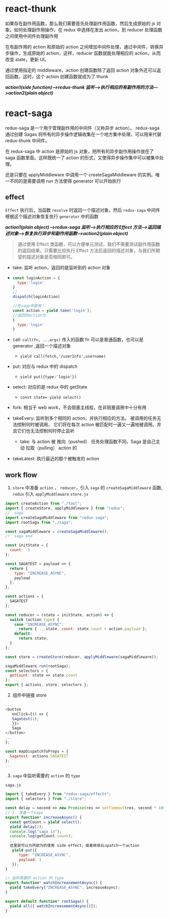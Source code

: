 # react-thunk

如果存在副作用函数，那么我们需要首先处理副作用函数，然后生成原始的 js 对象。如何处理副作用操作，在 redux 中选择在发出 action，到 reducer 处理函数之间使用中间件处理副作用

在有副作用的 action 和原始的 action 之间增加中间件处理，通过中间件，转换异步操作，生成原始的 action，这样，reducer 函数就能处理相应的 action，从而改变 state，更新 UI。

通过使用指定的 middleware，action 创建函数除了返回 action 对象外还可以返回函数。这时，这个 action 创建函数就成为了 thunk

**_action1(side function)—>redux-thunk 监听—>执行相应的有副作用的方法—>action2(plain object)_**

# react-saga

redux-saga 是一个用于管理副作用的中间件（又称异步 action）。 redux-saga 通过创建 Sagas 将所有的异步操作逻辑收集在一个地方集中处理，可以用来代替 redux-thunk 中间件。

在 redux-saga 中 action 是原始的 js 对象，把所有的异步副作用操作放在了 saga 函数里面。这样既统一了 action 的形式，又使得异步操作集中可以被集中处理。

还是只要在 applyMiddleware 中调用一个 createSagaMiddleware 的实例。唯一不同的是需要调用 run 方法使得 generator 可以开始执行

## effect

`Effect` 执行后，当函数 `resolve` 时返回一个描述对象，然后 `redux-saga` 中间件根据这个描述对象恢复执行 `generator` 中的函数

**_action1(plain object)——>redux-saga 监听—>执行相应的 Effect 方法——>返回描述对象—>恢复执行异步和副作用函数—>action2(plain object)_**

> 通过使用 Effect 类函数，可以方便单元测试，我们不需要测试副作用函数的返回结果。只需要比较执行 Effect 方法后返回的描述对象，与我们所期望的描述对象是否相同即可。

- take: 监听 action，返回的是监听到的 action 对象
- ```javascript
  const loginAction = {
    type:'login'
  }
  //
  dispatch(loginAction)

  //在saga中使用：
  const action = yield take('login');
  //返回的action为：
  {
    type:'login'
  } 
  ```

- call: `call(fn, ...args)` 传入的函数 fn 可以是普通函数，也可以是 generator ,返回一个描述对象
  - `yield call(fetch,'/userInfo',username)`
- put: 对应与 redux 中的 dispatch
  - `yield put({type:'login'})`
- select: 对应的是 redux 中的 getState
  - `const state= yield select()`
- fork: 相当于 web work，不会阻塞主线程，在非阻塞调用中十分有用
- takeEvery: 监听到多个相同的 action，并执行相应的方法。 被调用的任务无法控制何时被调用， 它们将在每次 action 被匹配时一遍又一遍地被调用。并且它们也无法控制何时停止监听
  - take: 与 action 被 推向（pushed） 任务处理函数不同，Saga 是自己主动 拉取（pulling） action 的
- takeLatest: 执行最近的那个被触发的 action

## work flow

1. `store` 中准备 `action` ， `reducer`，引入 `saga` 的 `createSagaMiddleware` 函数, `redux` 引入 `applyMiddleware`
   `store.js`

```javascript
import createAction from "./tool";
import { createStore, applyMiddleware } from "redux";
//  saga
import createSagaMiddleware from "redux-saga";
import rootSaga from "./saga";

const sagaMiddleware = createSagaMiddleware();
//  saga end

const initState = {
  count: -1
};

const SAGATEST = payload => {
  return {
    type: "INCREASE_ASYNC",
    payload
  };
};

const actions = {
  SAGATEST
};

const reducer = (state = initState, action) => {
  switch (action.type) {
    case "INCREASE_ASYNC":
      return { ...state, count: state.count + action.payload };
    default:
      return state;
  }
};

const store = createStore(reducer, applyMiddleware(sagaMiddleware));

sagaMiddleware.run(rootSaga);
const selectors = {
  getCount: state => state.count
};
export { actions, store, selectors };
```

2. 组件中链接 store

```javascript
...
<button
   onClick={() => {
   Sagatest(1);
   }}>
   Saga
</button>
...
};

const mapDispatchToProps = {
  Sagatest: actions.SAGATEST
};
...
```

3. `saga` 中监听需要的 `action` 的 `type`

`saga.js`

```javascript
import { takeEvery } from "redux-saga/effects";
import { selectors } from "./store";

const delay = second => new Promise(res => setTimeout(res, second * 1000));
// 1. 准备一个saga
export function* increaseAsync() {
  const getCount = yield select();
  yield delay(1);
  console.log("saga in");
  console.log(getCount.count);
  ...
  这里就可以为所欲为的使用 side-effect，或者继续dispatch一个action
   yield put({
      type: "INCREASE_ASYNC",
      payload: 1
   });
}

// 监听需要的 action 的 type
export function* watchIncreasementAsync() {
  yield takeEvery("INCREASE_ASYNC", increaseAsync);
}

export default function* rootSaga() {
  yield all([ watchIncreasementAsync()]);
}

```
